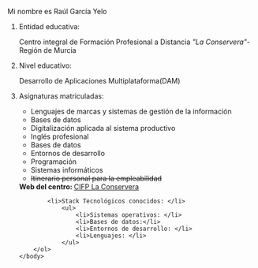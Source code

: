 <html>
	<head>
		<title>1860755 commit_v1.0</title>
	</head>
	<body>
		<p>Mi nombre es Raúl García Yelo</p>
		<ol>
			<li>Entidad educativa: </li>
				<p>Centro integral de Formación Profesional a Distancia <i>"La Conservera"</i>-Región de Murcia</p>
			<li>Nivel educativo: </li>
				<p>Desarrollo de Aplicaciones Multiplataforma(DAM)</p>
			<li>Asignaturas matriculadas: </li>
				<ul>
					<li>Lenguajes de marcas y sistemas de gestión de la información</li>
					<li>Bases de datos</li>
					<li>Digitalización aplicada al sistema productivo</li>
					<li>Inglés profesional</li>
					<li>Bases de datos</li>
					<li>Entornos de desarrollo</li>
					<li>Programación</li>
					<li>Sistemas informáticos</li>
					<li><del>Itinerario personal para la empleabilidad</del></li>
				</ul>
				<b>Web del centro: </b>
				<A HREF="https://sites.google.com/view/fplaconservera"> CIFP La Conservera </A>

			<li>Stack Tecnológicos conocidos: </li>
				<ul>
					<li>Sistemas operativos: </li>
					<li>Bases de datos:</li>
					<li>Entornos de desarrollo: </li>
					<li>Lenguajes: </li>
				</ul>
		</ol>
	</body>
</html>